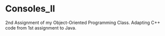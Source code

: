 # Consoles_II
2nd Assignment of my Object-Oriented Programming Class. 
Adapting C++ code from 1st assignment to Java.
